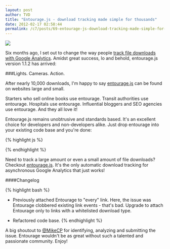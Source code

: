 ```yaml
---
layout: post
author: TVD
title: "Entourage.js - download tracking made simple for thousands"
date: 2012-02-17 02:58:44
permalink: /c7/posts/69-entourage-js-download-tracking-made-simple-for-thousands
---
```


<a href="http://techoctave.com/entourage/"><img src="http://techoctave.com/c7/static/entourage.png"/></a>


Six months ago, I set out to change the way people [track file downloads with Google Analytics][1]. Amidst great success, lo and behold, entourage.js version 1.1.2 has arrived:

###Lights. Cameras. Action.

After nearly 10,000 downloads, I'm happy to say [entourage.js][2] can be found on websites large and small. 

Starters who sell online books use entourage. Transit authorities use entourage. Hospitals use entourage. Influential bloggers and SEO agencies use entourage. And they all love it!

Entourage.js remains unobtrusive and standards based. It's an excellent choice for developers and non-developers alike. Just drop entourage into your existing code base and you're done:

{% highlight js %}
<script type="text/javascript" src="entourage.js"></script>
{% endhighlight %}


Need to track a large amount or even a small amount of file downloads? Checkout [entourage.js][3]. It's the only automatic download tracking for asynchronous Google Analytics that just works!

####Changelog

{% highlight bash %}
- Previously attached Entourage to "every" link. Here, the issue was Entourage clobbered existing link events - that's bad. Upgrade to attach Entourage only to links with a whitelisted download type.

- Refactored code base.
{% endhighlight %}


A big shoutout to [@MikeCP][4] for identifying, analyzing and submitting the issue. Entourage wouldn't be as great without such a talented and passionate community. Enjoy!


  [1]: http://techoctave.com/c7/posts/58-entourage-js-automatic-download-tracking-for-asynchronous-google-analytics
  [2]: http://techoctave.com/entourage/
  [3]: http://techoctave.com/entourage/
  [4]: https://twitter.com/#!/MikeCP
